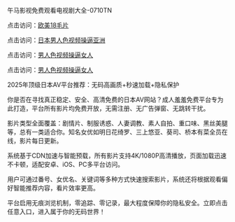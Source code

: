 午马影视免费观看电视剧大全-0710TN

点击访问：<a href="https://heiliaoga6s9v.pages.dev">欧美18毛片</a>

点击访问：<a href="https://heiliaoow5kzm.pages.dev">日本男人色视频操逼亚洲</a>

点击访问：<a href="https://heiliaoxqkkct.pages.dev">男人色视频操逼女人</a>

点击访问：<a href="https://heiliaoxwd5i8.pages.dev">男人色视频操逼女人</a>

2025年顶级日本AV平台推荐：无码高画质+秒速加载+隐私保护

你是否在寻找真正稳定、安全、高清免费的日本AV网站？成人羞羞免费平台专为此打造，平台所有影片均免费开放，无需注册、无广告弹窗、无跳转干扰。

影片类型全面覆盖：剧情片、制服诱惑、人妻调教、素人自拍、重口味、黑丝美腿等，总有一类适合你。知名女优如明日花绮罗、三上悠亚、葵司、桥本有菜全员在线，影片每日更新。

系统基于CDN加速与智能预载，所有影片支持4K/1080P高清播放，页面加载迅速不卡顿，适配安卓、iOS、PC多平台访问。

用户可通过番号、女优名、关键词等多种方式快速搜索影片，系统还将根据观看偏好智能推荐内容，看片效率更高。

平台启用无痕浏览机制，零追踪、零记录，最大程度保障你的隐私安全。立即点击任意入口，进入属于你的无码世界！

<span style="display:none;">[Canonical link]  ( https://github.com/thhh2611/riben18888 ）</span> 
